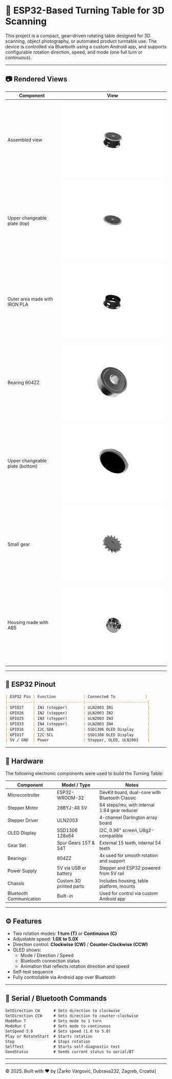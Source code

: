 
# 📸 ESP32-Based Turning Table for 3D Scanning

This project is a compact, gear-driven rotating table designed for 3D scanning, object photography, or automated product turntable use. The device is controlled via Bluetooth using a custom Android app, and supports configurable rotation direction, speed, and mode (one full turn or continuous).

---

## 📷 Rendered Views

| Component                        | View                             |
|----------------------------------|----------------------------------|
| Assembled view                   | ![Assembled View](images/01.png) |
| Upper changeable plate (top)     | ![Top Plate](images/02.png)      |
| Outer area made with IRON PLA    | ![Outer Area](images/03.png)     |
| Bearing 604ZZ                    | ![Bearing](images/04.png)        |
| Upper changeable plate (bottom)  | ![Bottom Plate](images/05.png)   |
| Small gear                       | ![Gear](images/06.png)           |
| Housing made with ABS            | ![Housing](images/07.png)        |
---

## 🔌 ESP32 Pinout

```markdown
| ESP32 Pin | Function            | Connected To             |
|-----------|---------------------|---------------------------|
| GPIO27    | IN1 (stepper)       | ULN2003 IN1               |
| GPIO26    | IN2 (stepper)       | ULN2003 IN2               |
| GPIO25    | IN3 (stepper)       | ULN2003 IN3               |
| GPIO33    | IN4 (stepper)       | ULN2003 IN4               |
| GPIO16    | I2C SDA             | SSD1306 OLED Display      |
| GPIO17    | I2C SCL             | SSD1306 OLED Display      |
| 5V / GND  | Power               | Stepper, OLED, ULN2003    |
```

---

## 🔧 Hardware

The following electronic components were used to build the Turning Table:

| Component                      | Model / Type                      | Notes                                                |
|-------------------------------|-----------------------------------|------------------------------------------------------|
| Microcontroller               | ESP32-WROOM-32                    | DevKit board, dual-core with Bluetooth Classic       |
| Stepper Motor                 | 28BYJ-48 5V                       | 64 steps/rev, with internal 1:64 gear reducer        |
| Stepper Driver                | ULN2003                           | 4-channel Darlington array board                     |
| OLED Display                  | SSD1306 128x64                    | I2C, 0.96" screen, U8g2-compatible                   |
| Gear Set                      | Spur Gears 15T & 54T              | External 15 teeth, internal 54 teeth                 |
| Bearings                      | 604ZZ                             | 4x used for smooth rotation and support              |
| Power Supply                  | 5V via USB or battery             | Stepper and ESP32 powered from 5V rail              |
| Chassis                       | Custom 3D printed parts           | Includes housing, table platform, mounts            |
| Bluetooth Communication       | Built-in                          | Used for control via custom Android app             |

---

## ⚙️ Features

- Two rotation modes: **1 turn (T)** or **Continuous (C)**
- Adjustable speed: **1.0X to 5.0X**
- Direction control: **Clockwise (CW)** / **Counter-Clockwise (CCW)**
- OLED shows:
    - Mode / Direction / Speed
    - Bluetooth connection status
    - Animation that reflects rotation direction and speed
- Self-test sequence
- Fully controllable via Android app over Bluetooth

---

## 📡 Serial / Bluetooth Commands

```text
SetDirection CW      # Sets direction to clockwise
SetDirection CCW     # Sets direction to counter-clockwise
ModeRun T            # Sets mode to 1 turn
ModeRun C            # Sets mode to continuous
SetSpeed 3.0         # Sets speed (1.0 to 5.0)
Play or RotateStart  # Starts rotation
Stop                 # Stops rotation
SelfTest             # Starts self-diagnostic test
SendStatus           # Sends current status to serial/BT
```

---



---

© 2025. Built with ❤️ by [Žarko Vargović, Dubrava232, Zagreb, Croatia]
